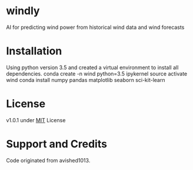 # windly
AI for predicting wind power from historical wind data and wind forecasts

# Installation

Using python version 3.5 and created a virtual environment to install all dependencies.
conda create -n wind python=3.5 ipykernel
source activate wind
conda install numpy pandas matplotlib seaborn sci-kit-learn

# License

v1.0.1 under [MIT](https://opensource.org/licenses/MIT) License

# Support and Credits

Code originated from avished1013. 
